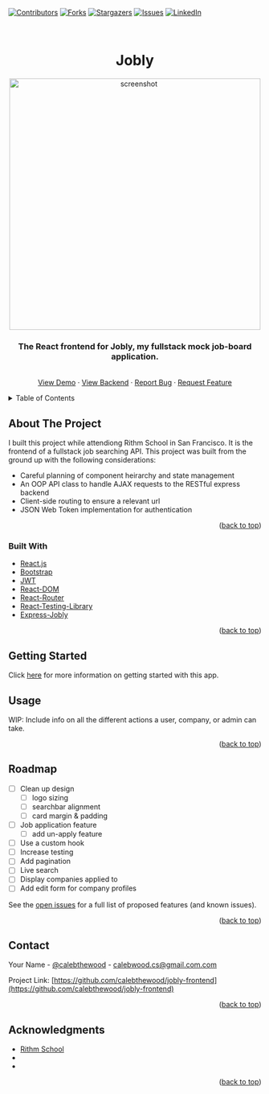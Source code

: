 <div id="top"></div>

<!-- PROJECT SHIELDS -->
<!--
*** I'm using markdown "reference style" links for readability.
*** Reference links are enclosed in brackets [ ] instead of parentheses ( ).
*** See the bottom of this document for the declaration of the reference variables
*** for contributors-url, forks-url, etc. This is an optional, concise syntax you may use.
*** https://www.markdownguide.org/basic-syntax/#reference-style-links
-->
[![Contributors][contributors-shield]][contributors-url]
[![Forks][forks-shield]][forks-url]
[![Stargazers][stars-shield]][stars-url]
[![Issues][issues-shield]][issues-url]
[![LinkedIn][linkedin-shield]][linkedin-url]



<!-- PROJECT LOGO -->
<br />
<div align="center">

<h1 align="center">Jobly</h1>

<a href="https://github.com/calebthewood/jobly-frontend">
    <img src="https://s3.us-west-1.amazonaws.com/pix.ly/jobly.png" alt="screenshot" width="500">
  </a>

  <p align="center">
    <h3>The React frontend for Jobly, my fullstack mock job-board application.</h3>
    <!-- <br /> -->
    <!-- <a href="https://github.com/calebthewood/jobly-frontend"><strong>Explore the docs »</strong></a>
    <br /> -->
    <br />
    <a href="https://jobly-r25.surge.sh/companies">View Demo</a>
    ·
    <a href="https://github.com/calebthewood/express-jobly">View Backend</a>
    ·
    <a href="https://github.com/calebthewood/jobly-frontend/issues">Report Bug</a>
    ·
    <a href="https://github.com/calebthewood/jobly-frontend/issues">Request Feature</a>
  </p>


</div>



<!-- TABLE OF CONTENTS -->
<details>
  <summary>Table of Contents</summary>
  <ol>
    <li>
      <a href="#about-the-project">About The Project</a>
      <ul>
        <li><a href="#built-with">Built With</a></li>
      </ul>
    </li>
    <li>
      <a href="#getting-started">Getting Started</a>
    </li>
    <li><a href="#usage">Usage</a></li>
    <li><a href="#roadmap">Roadmap</a></li>
    <li><a href="#contact">Contact</a></li>
    <li><a href="#acknowledgments">Acknowledgments</a></li>
  </ol>
</details>



<!-- ABOUT THE PROJECT -->
## About The Project

I built this project while attendiong Rithm School in San Francisco. It is the frontend of a fullstack job searching API. This project was built from the ground up with the following considerations:
- Careful planning of component heirarchy and state management
- An OOP API class to handle AJAX requests to the RESTful express backend
- Client-side routing to ensure a relevant url
- JSON Web Token implementation for authentication



<p align="right">(<a href="#top">back to top</a>)</p>



### Built With

* [React.js](https://reactjs.org/)
* [Bootstrap](https://getbootstrap.com)
* [JWT](https://jwt.io/)
* [React-DOM](https://reactjs.org/docs/react-dom.html)
* [React-Router](https://reactrouter.com/)
* [React-Testing-Library](https://testing-library.com/docs/react-testing-library/intro/)
* [Express-Jobly](https://github.com/calebthewood/express-jobly)

<p align="right">(<a href="#top">back to top</a>)</p>



<!-- GETTING STARTED -->
## Getting Started

Click [here](https://github.com/calebthewood/jobly-frontend/blob/main/CRA-README.md) for more information on getting started with this app.



<!-- USAGE EXAMPLES -->
## Usage

WIP: Include info on all the different actions a user, company, or admin can take.


<p align="right">(<a href="#top">back to top</a>)</p>



<!-- ROADMAP -->
## Roadmap

- [ ] Clean up design
    - [ ] logo sizing
    - [ ] searchbar alignment
    - [ ] card margin & padding
- [ ] Job application feature
    - [ ] add un-apply feature
- [ ] Use a custom hook
- [ ] Increase testing
- [ ] Add pagination
- [ ] Live search
- [ ] Display companies applied to
- [ ] Add edit form for company profiles

See the [open issues](https://github.com/calebthewood/jobly-frontend/issues) for a full list of proposed features (and known issues).

<p align="right">(<a href="#top">back to top</a>)</p>



<!-- CONTACT -->
## Contact

Your Name - [@calebthewood](https://twitter.com/calebthewood) - calebwood.cs@gmail.com.com

Project Link: [https://github.com/calebthewood/jobly-frontend](https://github.com/calebthewood/jobly-frontend)

<p align="right">(<a href="#top">back to top</a>)</p>



<!-- ACKNOWLEDGMENTS -->
## Acknowledgments

* [Rithm School](https://www.rithmschool.com/)
* []()
* []()

<p align="right">(<a href="#top">back to top</a>)</p>



<!-- MARKDOWN LINKS & IMAGES -->
<!-- https://www.markdownguide.org/basic-syntax/#reference-style-links -->
[contributors-shield]: https://img.shields.io/github/contributors/calebthewood/jobly-frontend.svg?style=for-the-badge
[contributors-url]: https://github.com/calebthewood/jobly-frontend/graphs/contributors
[forks-shield]: https://img.shields.io/github/forks/calebthewood/jobly-frontend.svg?style=for-the-badge
[forks-url]: https://github.com/calebthewood/jobly-frontend/network/members
[stars-shield]: https://img.shields.io/github/stars/calebthewood/jobly-frontend.svg?style=for-the-badge
[stars-url]: https://github.com/calebthewood/jobly-frontend/stargazers
[issues-shield]: https://img.shields.io/github/issues/calebthewood/jobly-frontend.svg?style=for-the-badge
[issues-url]: https://github.com/calebthewood/jobly-frontend/issues
[license-shield]: https://img.shields.io/github/license/calebthewood/jobly-frontend.svg?style=for-the-badge
[license-url]: https://github.com/calebthewood/jobly-frontend/blob/master/LICENSE.txt
[linkedin-shield]: https://img.shields.io/badge/-LinkedIn-black.svg?style=for-the-badge&logo=linkedin&colorB=555
[linkedin-url]: https://linkedin.com/in/caleb-wood-440b37168
[product-screenshot]: https://s3.us-west-1.amazonaws.com/pix.ly/jobly.png